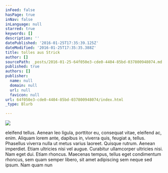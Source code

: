 ```yaml
---
inFeed: false
hasPage: true
inNav: false
inLanguage: null
starred: true
keywords: []
description: ''
datePublished: '2016-01-25T17:35:39.125Z'
dateModified: '2016-01-25T17:35:35.388Z'
title: tolles aus Strick
author: []
sourcePath: _posts/2016-01-25-64f050e3-cde0-4404-85bd-037800948074.md
published: true
authors: []
publisher:
  name: null
  domain: null
  url: null
  favicon: null
url: 64f050e3-cde0-4404-85bd-037800948074/index.html
_type: Blurb

---
```

![](https://s3-us-west-2.amazonaws.com/the-grid-img/p/c4b74f2d517d00e67d80a78f66946b160cab5886.jpg)

eleifend tellus. Aenean leo ligula, porttitor eu, consequat vitae, 
eleifend ac, enim. Aliquam lorem ante, dapibus in, viverra quis, feugiat
a, tellus. Phasellus viverra nulla ut metus varius laoreet. Quisque 
rutrum. Aenean imperdiet. Etiam ultricies nisi vel augue. Curabitur 
ullamcorper ultricies nisi. Nam eget dui.
Etiam rhoncus. Maecenas tempus, tellus eget condimentum rhoncus, sem 
quam semper libero, sit amet adipiscing sem neque sed ipsum. Nam quam 
nun